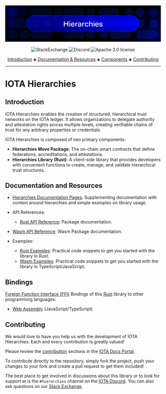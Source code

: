 ![banner](https://github.com/iotaledger/hierarchies/raw/HEAD/.github/hierarchies.svg)

<p align="center">
  <a href="https://iota.stackexchange.com/" style="text-decoration:none;"><img src="https://img.shields.io/badge/StackExchange-9cf.svg?logo=stackexchange" alt="StackExchange"></a>
  <a href="https://discord.gg/iota-builders" style="text-decoration:none;"><img src="https://img.shields.io/badge/Discord-9cf.svg?logo=discord" alt="Discord"></a>
  <a href="https://github.com/iotaledger/hierarchies/blob/main/LICENSE" style="text-decoration:none;"><img src="https://img.shields.io/github/license/iotaledger/hierarchies.svg" alt="Apache 2.0 license"></a>
</p>

<p align="center">
  <a href="#introduction">Introduction</a> ◈
  <a href="#documentation-and-resources">Documentation & Resources</a> ◈
  <a href="#components">Components</a> ◈
  <a href="#contributing">Contributing</a>
</p>

---

# IOTA Hierarchies

## Introduction

IOTA Hierarchies enables the creation of structured, hierarchical trust networks on the IOTA ledger. It allows organizations to delegate authority and attestation rights across multiple levels, creating verifiable chains of trust for any arbitrary properties or credentials.

IOTA Hierarchies is composed of two primary components:

- **Hierarchies Move Package**: The on-chain smart contracts that define federations, accreditations, and attestations.
- **Hierarchies Library (Rust)**: A client-side library that provides developers with convenient functions to create, manage, and validate hierarchical trust structures.

## Documentation and Resources

- [Hierarchies Documentation Pages](https://docs.iota.org/developer/iota-hierarchies): Supplementing documentation with context around hierarchies and simple examples on library usage.
- API References:
  - [Rust API Reference](https://iotaledger.github.io/hierarchies/hierarchies/index.html): Package documentation.

- [Wasm API Reference](https://docs.iota.org/references/iota-hierarchies/wasm/api_ref): Wasm Package documentation.

- Examples:
  - [Rust Examples](https://github.com/iotaledger/hierarchies/tree/main/hierarchies-rs/examples/README.md): Practical code snippets to get you started with the library in Rust.
  - [Wasm Examples](https://github.com/iotaledger/hierarchies/tree/main/bindings/wasm/hierarchies_wasm/examples/README.md): Practical code snippets to get you started with the library in TypeScript/JavaScript.

## Bindings

[Foreign Function Interface (FFI)](https://en.wikipedia.org/wiki/Foreign_function_interface) Bindings of this [Rust](https://www.rust-lang.org/) library to other programming languages:

- [Web Assembly](https://github.com/iotaledger/hierarchies/tree/main/bindings/wasm/hierarchies_wasm) (JavaScript/TypeScript)

## Contributing

We would love to have you help us with the development of IOTA Hierarchies. Each and every contribution is greatly valued!

Please review the [contribution](https://docs.iota.org/developer/iota-hierarchies/contribute) sections in the [IOTA Docs Portal](https://docs.iota.org/developer/iota-hierarchies/).

To contribute directly to the repository, simply fork the project, push your changes to your fork and create a pull request to get them included!

The best place to get involved in discussions about this library or to look for support at is the `#hierarchies` channel on the [IOTA Discord](https://discord.gg/iota-builders). You can also ask questions on our [Stack Exchange](https://iota.stackexchange.com/).
